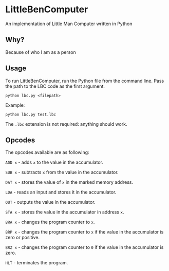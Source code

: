 # LittleBenComputer
An implementation of Little Man Computer written in Python

## Why?
Because of who I am as a person

## Usage
To run LittleBenComputer, run the Python file from the command line. Pass the path to the LBC code as the first argument.
```
python lbc.py <filepath>
```

Example:
```
python lbc.py test.lbc
```

The `.lbc` extension is not required: anything should work.

## Opcodes
The opcodes available are as following:

`ADD x` - adds `x` to the value in the accumulator.

`SUB x` - subtracts `x` from the value in the accumulator.

`DAT x` - stores the value of `x` in the marked memory address.

`LDA` - reads an input and stores it in the accumulator.

`OUT` - outputs the value in the accumulator.

`STA x` - stores the value in the accumulator in address `x`.

`BRA x` - changes the program counter to `x`.

`BRP x` - changes the program counter to `x` if the value in the accumulator is zero or positive.

`BRZ x` - changes the program counter to `0` if the value in the accumulator is zero.

`HLT` - terminates the program.